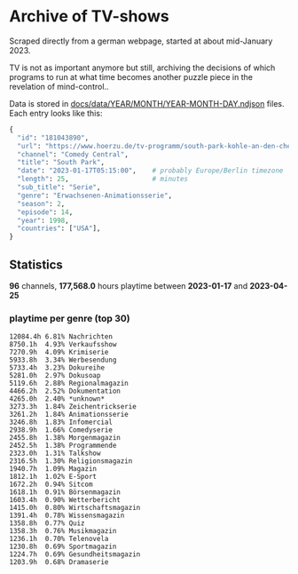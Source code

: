 # Archive of TV-shows

Scraped directly from a german webpage, started at about mid-January 2023.

TV is not as important anymore but still, archiving the decisions of which programs to run at what time
becomes another puzzle piece in the revelation of mind-control.. 

Data is stored in [docs/data/YEAR/MONTH/YEAR-MONTH-DAY.ndjson](docs/data/) files. 
Each entry looks like this:

```python
{
  "id": "181043890", 
  "url": "https://www.hoerzu.de/tv-programm/south-park-kohle-an-den-chefkoch/bid_181043890/", 
  "channel": "Comedy Central", 
  "title": "South Park", 
  "date": "2023-01-17T05:15:00",    # probably Europe/Berlin timezone 
  "length": 25,                     # minutes 
  "sub_title": "Serie", 
  "genre": "Erwachsenen-Animationsserie", 
  "season": 2, 
  "episode": 14, 
  "year": 1998, 
  "countries": ["USA"],
}
```

## Statistics

**96** channels, **177,568.0** hours playtime between **2023-01-17** and **2023-04-25**


### playtime per genre (top 30)

    12084.4h 6.81% Nachrichten
    8750.1h  4.93% Verkaufsshow
    7270.9h  4.09% Krimiserie
    5933.8h  3.34% Werbesendung
    5733.4h  3.23% Dokureihe
    5281.0h  2.97% Dokusoap
    5119.6h  2.88% Regionalmagazin
    4466.2h  2.52% Dokumentation
    4265.0h  2.40% *unknown*
    3273.3h  1.84% Zeichentrickserie
    3261.2h  1.84% Animationsserie
    3246.8h  1.83% Infomercial
    2938.9h  1.66% Comedyserie
    2455.8h  1.38% Morgenmagazin
    2452.5h  1.38% Programmende
    2323.0h  1.31% Talkshow
    2316.5h  1.30% Religionsmagazin
    1940.7h  1.09% Magazin
    1812.1h  1.02% E-Sport
    1672.2h  0.94% Sitcom
    1618.1h  0.91% Börsenmagazin
    1603.4h  0.90% Wetterbericht
    1415.0h  0.80% Wirtschaftsmagazin
    1391.4h  0.78% Wissensmagazin
    1358.8h  0.77% Quiz
    1358.3h  0.76% Musikmagazin
    1236.1h  0.70% Telenovela
    1230.8h  0.69% Sportmagazin
    1224.7h  0.69% Gesundheitsmagazin
    1203.9h  0.68% Dramaserie
